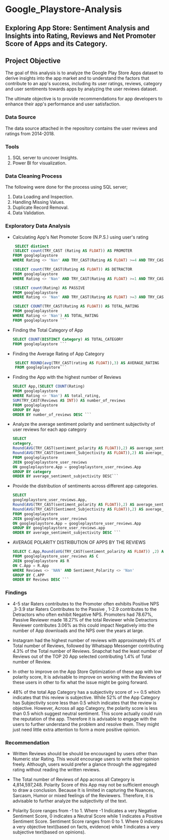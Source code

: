 # Google_Playstore-Analysis
## Exploring App Store: Sentiment Analysis and Insights into Rating, Reviews and Net Promoter Score of Apps and its Category.
## Project Objective
The goal of this analysis is  to analyze the Google Play Store Apps dataset to derive insights into the app market and  to understand the factors that contribute to an app's success, including its user ratings, reviews, category and user sentiments towards apps by analyzing the user reviews dataset.  

The ultimate objective is to provide recommendations for app developers to enhance their app's performance and user satisfaction.

### Data Source 
The data source attached in the repository contains the user reviews and ratings from 2014-2018.

### Tools
1. SQL server to uncover Insights.
2. Power BI for visualization.

### Data Cleaning Process
The following were done for the process using SQL server;

1. Data Loading and Inspection.
2. Handling Missing Values.
3. Duplicate Record Removal.
4. Data Validation.

### Exploratory Data Analysis
- Calculating App's Net Promoter Score (N.P.S.) using user's rating
   
   ``` sql
    SELECT distinct
   (SELECT count(TRY_CAST (Rating AS FLOAT)) AS PROMOTER
   FROM googleplaystore 
   WHERE Rating <> 'Nan' AND TRY_CAST(Rating AS FLOAT) >=4 AND TRY_CAST(Rating AS FLOAT) <=5 ) AS PROMOTER,

   (SELECT count(TRY_CAST(Rating AS FLOAT)) AS DETRACTOR
   FROM googleplaystore 
   WHERE Rating <> 'Nan' AND TRY_CAST(Rating AS FLOAT) >=1 AND TRY_CAST(Rating AS FLOAT) <=2.9) AS DETRACTOR,

   (SELECT count(Rating) AS PASSIVE
   FROM googleplaystore 
   WHERE Rating <> 'Nan' AND TRY_CAST(Rating AS FLOAT) >=3 AND TRY_CAST(Rating AS FLOAT) <=3.9) AS PASSIVE,

   (SELECT COUNT(TRY_CAST(Rating AS FLOAT)) AS TOTAL_RATING
   FROM googleplaystore 
   WHERE Rating <> 'Nan') AS TOTAL_RATING
   FROM googleplaystore ```

- Finding the Total Category of App
   ``` sql
   SELECT COUNT(DISTINCT Category) AS TOTAL_CATEGORY
   FROM googleplaystore ```

- Finding the Average Rating of App Category
  ``` sql
   SELECT ROUND(avg(TRY_CAST(rating AS FLOAT)),3) AS AVERAGE_RATING
   FROM googleplaystore```

- Finding the App with the highest number of Reviews
  ``` sql
  SELECT App,(SELECT COUNT(Rating)
  FROM googleplaystore 
  WHERE Rating <> 'Nan') AS total_rating,
  SUM(TRY_CAST(Reviews AS INT)) AS number_of_reviews
  FROM googleplaystore
  GROUP BY App
  ORDER BY number_of_reviews DESC ```

- Analyze the average sentiment polarity and sentiment subjectivity of user reviews for each app category
  ``` sql
  SELECT 
  category,
  Round(AVG(TRY_CAST(sentiment_polarity AS FLOAT)),2) AS average_sentiment_polarity,
  Round(AVG(TRY_CAST(Sentiment_Subjectivity AS FLOAT)),2) AS average_sentiment_subjectivity
  FROM googleplaystore
  JOIN googleplaystore_user_reviews
  ON googleplaystore.App = googleplaystore_user_reviews.App
  GROUP BY category
  ORDER BY average_sentiment_subjectivity DESC```
  
- Provide the distribution of sentiments across different app categories.
  ``` sql
  SELECT 
  googleplaystore_user_reviews.App,
  Round(AVG(TRY_CAST(sentiment_polarity AS FLOAT)),2) AS average_sentiment_polarity,
  Round(AVG(TRY_CAST(Sentiment_Subjectivity AS FLOAT)),2) AS average_sentiment_subjectivity
  FROM googleplaystore
  JOIN googleplaystore_user_reviews
  ON googleplaystore.App = googleplaystore_user_reviews.App
  GROUP BY googleplaystore_user_reviews.app
  ORDER BY average_sentiment_subjectivity DESC ```

- AVERAGE POLARITY DISTRIBUTION OF APPS BY THE REVIEWS
  ``` sql
  SELECT C.App,Round(aVG(TRY_CAST(sentiment_polarity AS FLOAT)) ,2) AS Average_polarity,SUM(TRY_CAST(Reviews AS BIGINT)) AS Reviews
  FROM googleplaystore_user_reviews AS C
  JOIN googleplaystore AS R
  ON C.App = R.App
  WHERE Reviews <> 'NAN' AND Sentiment_Polarity <> 'Nan'
  GROUP BY C.APP
  ORDER BY Reviews DESC ```

### Findings
- 4-5 star Raters contributes to the Promoter often exhibits Positive NPS ,3-3.9 star Raters Contributes to the Passive , 1-2.9 contributes to the Detractors who often exhibit Negative NPS. Promoters had 78.67%,
  Passive Reviewer made 18.27% of the total Reviewer while Detractors Reviewer contributes 3.06% as this could impact Negatively into the number of App downloads and the NPS over the years at large.

- Instagram had the highest number of reviews with approximately 6% of Total number of Reviews, followed by  Whatsapp Messenger contributing 4.3% of the Total number of Reviews. Snapchat had the least number of Reviews out of the TOP 20 App selected contributing 1.4% of Total number of Review.

- In other to improve on the App Store Optimization of these app with low polarity score, It is advisable to improve on working with the Reviews of these users in other to fix what the issue might be going forward.

-  48% of the total App Category has a subjectivity score of >= 0.5 which indicates that this review is subjective. While 52% of the App Category has Subjectivity score less than 0.5 which indicates that the review is objective. However, Across all app Category, the polarity score is less than 0.5  which suggest neutral sentiment. This score actually could ruin the reputation of the app. Therefore it is advisable to engage with the users to further understand the problem and resolve them. They might just need little extra attention to form a more positive opinion.

### Recommendation 
- Written Reviews should be should be encouraged by users other than Numeric star Rating. This would encourage users to write their opinion freely. Although, users would prefer a glance through the aggregated rating without reading the written reviews.
  
- The Total number of Reviews of App across all Category  is 4,814,597,248. Polarity Score of this App may not be sufficient enough to draw a conclusion. Because It is limited in capturing the Nuances, Sarcasm, Humor or mixed feelings of the Reviewers. Therefore, it is advisable to further analyze the subjectivity of the text.
  
- Polarity Score ranges from -1 to 1. Where -1 Indicates a very Negative Sentiment Score, 0 indicates a Neutral Score while 1 indicates a Positive Sentiment Score. Sentiment Score ranges from 0 to 1. Where 0 indicates  a very objective text(based on facts, evidence) while 1 indicates a very subjective text(based on opinions).

